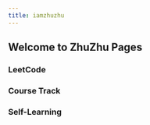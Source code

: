 ```yaml
---
title: iamzhuzhu
---
```

## Welcome to ZhuZhu Pages


### LeetCode

### Course Track

### Self-Learning
